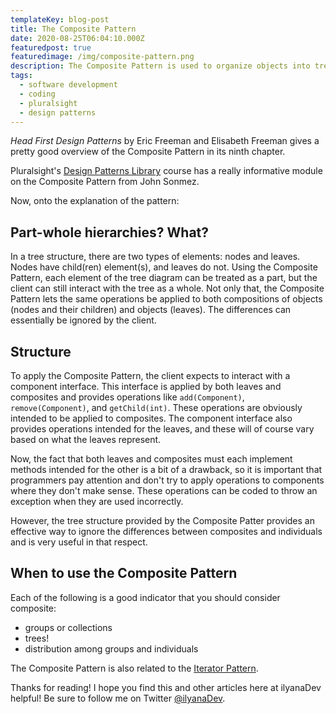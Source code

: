 ```yaml
---
templateKey: blog-post
title: The Composite Pattern
date: 2020-08-25T06:04:10.000Z
featuredpost: true
featuredimage: /img/composite-pattern.png
description: The Composite Pattern is used to organize objects into tree structures representing part-whole hierarchies. It is often used in combination with the Iterator Pattern.
tags:
  - software development
  - coding
  - pluralsight
  - design patterns
---
```


*Head First Design Patterns* by Eric Freeman and Elisabeth Freeman gives a pretty good overview of the Composite Pattern in its ninth chapter.

Pluralsight's [Design Patterns Library](https://app.pluralsight.com/library/courses/patterns-library/table-of-contents) course has a really informative module on the Composite Pattern from John Sonmez.

Now, onto the explanation of the pattern:

Part-whole hierarchies? What?
--

In a tree structure, there are two types of elements: nodes and leaves. Nodes have child(ren) element(s), and leaves do not. Using the Composite Pattern, each element of the tree diagram can be treated as a part, but the client can still interact with the tree as a whole. Not only that, the Composite Pattern lets the same operations be applied to both compositions of objects (nodes and their children) and objects (leaves). The differences can essentially be ignored by the client.

Structure
--

To apply the Composite Pattern, the client expects to interact with a component interface. This interface is applied by both leaves and composites and provides operations like `add(Component)`, `remove(Component)`, and `getChild(int)`. These operations are obviously intended to be applied to composites. The component interface also provides operations intended for the leaves, and these will of course vary based on what the leaves represent.

Now, the fact that both leaves and composites must each implement methods intended for the other is a bit of a drawback, so it is important that programmers pay attention and don't try to apply operations to components where they don't make sense. These operations can be coded to throw an exception when they are used incorrectly.

However, the tree structure provided by the Composite Patter provides an effective way to ignore the differences between composites and individuals and is very useful in that respect.

When to use the Composite Pattern
--

Each of the following is a good indicator that you should consider composite:

* groups or collections
* trees!
* distribution among groups and individuals

The Composite Pattern is also related to the [Iterator Pattern](https://ilyana.dev/blog/2020-08-25-iterator-pattern/).

Thanks for reading! I hope you find this and other articles here at ilyanaDev helpful! Be sure to follow me on Twitter [@ilyanaDev](https://twitter.com/ilyanaDev).
